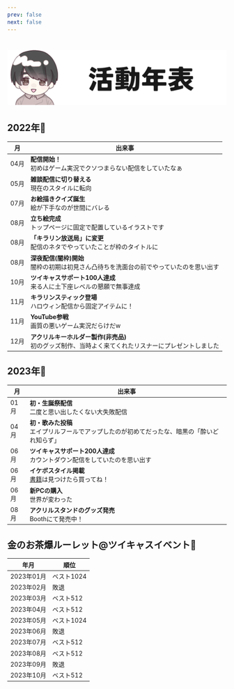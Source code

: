 ```yaml
---
prev: false
next: false
---
```


# ![活動年表](./public/tit_history_01.png)

## 2022年📅

| 月 | 出来事 |
| - | - |
| 04月 | **配信開始！**<br>初めはゲーム実況でクソつまらない配信をしていたなぁ |
| 05月 | **雑談配信に切り替える**<br>現在のスタイルに転向 |
| 07月 | **お絵描きクイズ誕生**<br>絵が下手なのが世間にバレる |
| 08月 | **立ち絵完成**<br>トップページに固定で配置しているイラストです |
| 08月 | **「キラリン放送局」に変更**<br>配信のネタでやっていたことが枠のタイトルに |
| 08月 | **深夜配信(闇枠)開始**<br>闇枠の初期は初見さん凸待ちを洗面台の前でやっていたのを思い出す |
| 10月 | **ツイキャスサポート100人達成**<br>来る人に土下座レベルの懇願で無事達成 |
| 11月 | **キラリンスティック登場**<br>ハロウィン配信から固定アイテムに！ |
| 11月 | **YouTube参戦**<br>画質の悪いゲーム実況だらけだw |
| 12月 | **アクリルキーホルダー製作(非売品)**<br>初のグッズ制作、当時よく来てくれたリスナーにプレゼントしました |

## 2023年📅

| 月 | 出来事 |
| - | - |
| 01月 | **初・生誕祭配信**<br>二度と思い出したくない大失敗配信 |
| 04月 | **初・歌みた投稿**<br>エイプリルフールでアップしたのが初めてだったな、暗黒の「酔いどれ知らず」 |
| 06月 | **ツイキャスサポート200人達成**<br>カウントダウン配信をしていたのを思い出す |
| 06月 | **イケボスタイル掲載**<br>[書籍](https://x.com/ikebo_style/status/1667094187618041858?s=20)は見つけたら買ってね！ |
| 06月 | **新PCの購入**<br>世界が変わった |
| 08月 | **アクリルスタンドのグッズ発売**<br>Boothにて発売中！ |

## 金のお茶爆ルーレット@ツイキャスイベント🍵

| 年月 | 順位 |
| - | - |
| 2023年01月 | ベスト1024 |
| 2023年02月 | 敗退 |
| 2023年03月 | ベスト512 |
| 2023年04月 | ベスト512 |
| 2023年05月 | ベスト1024 |
| 2023年06月 | 敗退 |
| 2023年07月 | ベスト512 |
| 2023年08月 | ベスト512 |
| 2023年09月 | 敗退 |
| 2023年10月 | ベスト512 |



